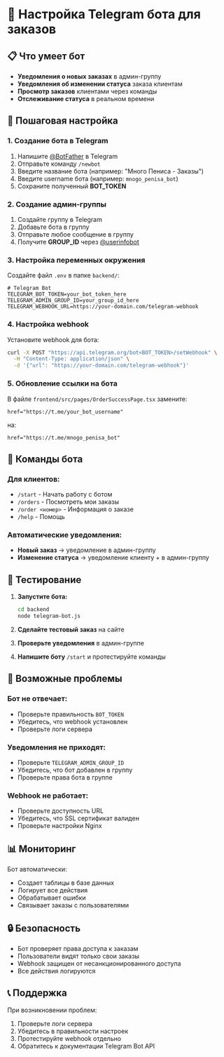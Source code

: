 # 🤖 Настройка Telegram бота для заказов

## 📋 Что умеет бот

- **Уведомления о новых заказах** в админ-группу
- **Уведомления об изменении статуса** заказа клиентам
- **Просмотр заказов** клиентами через команды
- **Отслеживание статуса** в реальном времени

## 🚀 Пошаговая настройка

### 1. Создание бота в Telegram

1. Напишите [@BotFather](https://t.me/BotFather) в Telegram
2. Отправьте команду `/newbot`
3. Введите название бота (например: "Много Пениса - Заказы")
4. Введите username бота (например: `mnogo_penisa_bot`)
5. Сохраните полученный **BOT_TOKEN**

### 2. Создание админ-группы

1. Создайте группу в Telegram
2. Добавьте бота в группу
3. Отправьте любое сообщение в группу
4. Получите **GROUP_ID** через [@userinfobot](https://t.me/userinfobot)

### 3. Настройка переменных окружения

Создайте файл `.env` в папке `backend/`:

```env
# Telegram Bot
TELEGRAM_BOT_TOKEN=your_bot_token_here
TELEGRAM_ADMIN_GROUP_ID=your_group_id_here
TELEGRAM_WEBHOOK_URL=https://your-domain.com/telegram-webhook
```

### 4. Настройка webhook

Установите webhook для бота:

```bash
curl -X POST "https://api.telegram.org/bot<BOT_TOKEN>/setWebhook" \
  -H "Content-Type: application/json" \
  -d '{"url": "https://your-domain.com/telegram-webhook"}'
```

### 5. Обновление ссылки на бота

В файле `frontend/src/pages/OrderSuccessPage.tsx` замените:
```tsx
href="https://t.me/your_bot_username"
```
на:
```tsx
href="https://t.me/mnogo_penisa_bot"
```

## 📱 Команды бота

### Для клиентов:
- `/start` - Начать работу с ботом
- `/orders` - Посмотреть мои заказы
- `/order <номер>` - Информация о заказе
- `/help` - Помощь

### Автоматические уведомления:
- **Новый заказ** → уведомление в админ-группу
- **Изменение статуса** → уведомление клиенту + в админ-группу

## 🔧 Тестирование

1. **Запустите бота:**
   ```bash
   cd backend
   node telegram-bot.js
   ```

2. **Сделайте тестовый заказ** на сайте

3. **Проверьте уведомления** в админ-группе

4. **Напишите боту** `/start` и протестируйте команды

## 🐛 Возможные проблемы

### Бот не отвечает:
- Проверьте правильность `BOT_TOKEN`
- Убедитесь, что webhook установлен
- Проверьте логи сервера

### Уведомления не приходят:
- Проверьте `TELEGRAM_ADMIN_GROUP_ID`
- Убедитесь, что бот добавлен в группу
- Проверьте права бота в группе

### Webhook не работает:
- Проверьте доступность URL
- Убедитесь, что SSL сертификат валиден
- Проверьте настройки Nginx

## 📊 Мониторинг

Бот автоматически:
- Создает таблицы в базе данных
- Логирует все действия
- Обрабатывает ошибки
- Связывает заказы с пользователями

## 🔒 Безопасность

- Бот проверяет права доступа к заказам
- Пользователи видят только свои заказы
- Webhook защищен от несанкционированного доступа
- Все действия логируются

## 📞 Поддержка

При возникновении проблем:
1. Проверьте логи сервера
2. Убедитесь в правильности настроек
3. Протестируйте webhook отдельно
4. Обратитесь к документации Telegram Bot API
